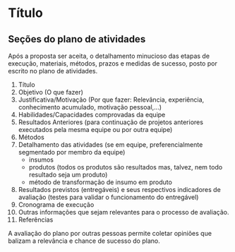 # Título



## Seções do plano de atividades

Após a proposta ser aceita, o detalhamento minucioso das etapas de execução, materiais, métodos, prazos e medidas de sucesso, posto por escrito no plano de atividades.

1. Título
5. Objetivo (O que fazer)
3. Justificativa/Motivação (Por que fazer: Relevância, experiência, conhecimento acumulado, motivação pessoal,...)
5. Habilidades/Capacidades comprovadas da equipe
4. Resultados Anteriores (para continuação de projetos anteriores executados pela mesma equipe ou por outra equipe)
6. Métodos
7. Detalhamento das atividades (se em equipe, preferencialmente segmentado por membro da equipe)
    - insumos
    - produtos (todos os produtos são resultados mas, talvez, nem todo resultado seja um produto)
    - método de transformação de insumo em produto
8. Resultados previstos (entregáveis) e seus respectivos indicadores de avaliação (testes para validar o funcionamento do entregável)
9. Cronograma de execução
10. Outras informações que sejam relevantes para o processo de avaliação.
5. Referências

A avaliação do plano por outras pessoas permite coletar opiniões que balizam a relevância e chance de sucesso do plano.

